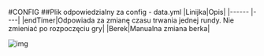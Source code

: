 #CONFIG
##Plik odpowiedzialny za config - data.yml
|Linijka|Opis|
|------ |----|
|endTimer|Odpowiada za zmianę czasu trwania jednej rundy. Nie zmieniać po rozpoczęciu gry|
|Berek|Manualna zmiana berka|

![img](https://img.shields.io/github/downloads/CoronaCreeper/Berek/total?style=for-the-badge)
